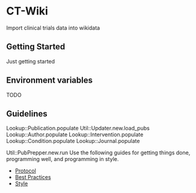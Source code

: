 # CT-Wiki
Import clinical trials data into wikidata

## Getting Started

Just getting started

## Environment variables

TODO

## Guidelines

Lookup::Publication.populate
Util::Updater.new.load_pubs
Lookup::Author.populate
Lookup::Intervention.populate
Lookup::Condition.populate
Lookup::Journal.populate

Util::PubPrepper.new.run
Use the following guides for getting things done, programming well, and
programming in style.

* [Protocol](http://github.com/thoughtbot/guides/blob/master/protocol)
* [Best Practices](http://github.com/thoughtbot/guides/blob/master/best-practices)
* [Style](http://github.com/thoughtbot/guides/blob/master/style)
